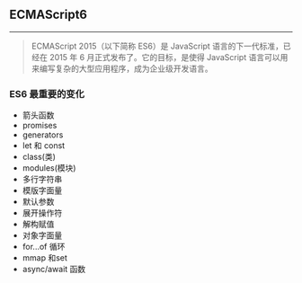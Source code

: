 ## ECMAScript6
---

>ECMAScript 2015（以下简称 ES6）是 JavaScript 语言的下一代标准，已经在 2015 年 6 月正式发布了。它的目标，是使得 JavaScript 语言可以用来编写复杂的大型应用程序，成为企业级开发语言。


### ES6 最重要的变化

- 箭头函数
- promises
- generators
- let 和 const
- class(类)
- modules(模块)
- 多行字符串
- 模版字面量
- 默认参数
- 展开操作符
- 解构赋值
- 对象字面量
- for...of 循环
- mmap 和set
- async/await 函数



